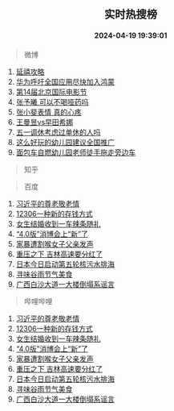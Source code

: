 <div align="center"><h2>实时热搜榜</h2><h4>2024-04-19 19:39:01</h4></div>

> 微博  

1. [延禧攻略](https://s.weibo.com/weibo?q=%E5%BB%B6%E7%A6%A7%E6%94%BB%E7%95%A5&t=31&band_rank=1&Refer=top)<br />
2. [华为呼吁全国应用尽快加入鸿蒙](https://s.weibo.com/weibo?q=%23%E5%8D%8E%E4%B8%BA%E5%91%BC%E5%90%81%E5%85%A8%E5%9B%BD%E5%BA%94%E7%94%A8%E5%B0%BD%E5%BF%AB%E5%8A%A0%E5%85%A5%E9%B8%BF%E8%92%99%23&t=31&band_rank=2&Refer=top)<br />
3. [第14届北京国际电影节](https://s.weibo.com/weibo?q=%23%E7%AC%AC14%E5%B1%8A%E5%8C%97%E4%BA%AC%E5%9B%BD%E9%99%85%E7%94%B5%E5%BD%B1%E8%8A%82%23&t=31&band_rank=3&Refer=top)<br />
4. [张予曦 可以不喝哑药吗](https://s.weibo.com/weibo?q=%E5%BC%A0%E4%BA%88%E6%9B%A6%20%E5%8F%AF%E4%BB%A5%E4%B8%8D%E5%96%9D%E5%93%91%E8%8D%AF%E5%90%97&t=31&band_rank=4&Refer=top)<br />
5. [张小斐表情 真的心疼](https://s.weibo.com/weibo?q=%E5%BC%A0%E5%B0%8F%E6%96%90%E8%A1%A8%E6%83%85%20%E7%9C%9F%E7%9A%84%E5%BF%83%E7%96%BC&t=31&band_rank=5&Refer=top)<br />
6. [王曼昱vs早田希娜](https://s.weibo.com/weibo?q=%E7%8E%8B%E6%9B%BC%E6%98%B1vs%E6%97%A9%E7%94%B0%E5%B8%8C%E5%A8%9C&t=31&band_rank=6&Refer=top)<br />
7. [五一调休考虑过单休的人吗](https://s.weibo.com/weibo?q=%23%E4%BA%94%E4%B8%80%E8%B0%83%E4%BC%91%E8%80%83%E8%99%91%E8%BF%87%E5%8D%95%E4%BC%91%E7%9A%84%E4%BA%BA%E5%90%97%23&t=31&band_rank=7&Refer=top)<br />
8. [这么好玩的幼儿园建议全国推广](https://s.weibo.com/weibo?q=%23%E8%BF%99%E4%B9%88%E5%A5%BD%E7%8E%A9%E7%9A%84%E5%B9%BC%E5%84%BF%E5%9B%AD%E5%BB%BA%E8%AE%AE%E5%85%A8%E5%9B%BD%E6%8E%A8%E5%B9%BF%23&t=31&band_rank=8&Refer=top)<br />
9. [面包车自燃幼儿园老师徒手拖走旁边车](https://s.weibo.com/weibo?q=%23%E9%9D%A2%E5%8C%85%E8%BD%A6%E8%87%AA%E7%87%83%E5%B9%BC%E5%84%BF%E5%9B%AD%E8%80%81%E5%B8%88%E5%BE%92%E6%89%8B%E6%8B%96%E8%B5%B0%E6%97%81%E8%BE%B9%E8%BD%A6%23&t=31&band_rank=9&Refer=top)<br />

> 知乎  


> 百度  

1. [习近平的尊老敬老情](https://www.baidu.com/s?wd=%E4%B9%A0%E8%BF%91%E5%B9%B3%E7%9A%84%E5%B0%8A%E8%80%81%E6%95%AC%E8%80%81%E6%83%85&sa=fyb_news&rsv_dl=fyb_news)<br />
2. [12306一种新的存钱方式](https://www.baidu.com/s?wd=12306%E4%B8%80%E7%A7%8D%E6%96%B0%E7%9A%84%E5%AD%98%E9%92%B1%E6%96%B9%E5%BC%8F&sa=fyb_news&rsv_dl=fyb_news)<br />
3. [女生结婚收到一车辣条随礼](https://www.baidu.com/s?wd=%E5%A5%B3%E7%94%9F%E7%BB%93%E5%A9%9A%E6%94%B6%E5%88%B0%E4%B8%80%E8%BD%A6%E8%BE%A3%E6%9D%A1%E9%9A%8F%E7%A4%BC&sa=fyb_news&rsv_dl=fyb_news)<br />
4. [“4.0版”消博会上“新”了](https://www.baidu.com/s?wd=%E2%80%9C4.0%E7%89%88%E2%80%9D%E6%B6%88%E5%8D%9A%E4%BC%9A%E4%B8%8A%E2%80%9C%E6%96%B0%E2%80%9D%E4%BA%86&sa=fyb_news&rsv_dl=fyb_news)<br />
5. [家暴遭割喉女子父亲发声](https://www.baidu.com/s?wd=%E5%AE%B6%E6%9A%B4%E9%81%AD%E5%89%B2%E5%96%89%E5%A5%B3%E5%AD%90%E7%88%B6%E4%BA%B2%E5%8F%91%E5%A3%B0&sa=fyb_news&rsv_dl=fyb_news)<br />
6. [重压之下 吉林高速要分红了](https://www.baidu.com/s?wd=%E9%87%8D%E5%8E%8B%E4%B9%8B%E4%B8%8B+%E5%90%89%E6%9E%97%E9%AB%98%E9%80%9F%E8%A6%81%E5%88%86%E7%BA%A2%E4%BA%86&sa=fyb_news&rsv_dl=fyb_news)<br />
7. [日本今日启动第五轮核污水排海](https://www.baidu.com/s?wd=%E6%97%A5%E6%9C%AC%E4%BB%8A%E6%97%A5%E5%90%AF%E5%8A%A8%E7%AC%AC%E4%BA%94%E8%BD%AE%E6%A0%B8%E6%B1%A1%E6%B0%B4%E6%8E%92%E6%B5%B7&sa=fyb_news&rsv_dl=fyb_news)<br />
8. [寻味谷雨节气美食](https://www.baidu.com/s?wd=%E5%AF%BB%E5%91%B3%E8%B0%B7%E9%9B%A8%E8%8A%82%E6%B0%94%E7%BE%8E%E9%A3%9F&sa=fyb_news&rsv_dl=fyb_news)<br />
9. [广西白沙大道一大楼倒塌系谣言](https://www.baidu.com/s?wd=%E5%B9%BF%E8%A5%BF%E7%99%BD%E6%B2%99%E5%A4%A7%E9%81%93%E4%B8%80%E5%A4%A7%E6%A5%BC%E5%80%92%E5%A1%8C%E7%B3%BB%E8%B0%A3%E8%A8%80&sa=fyb_news&rsv_dl=fyb_news)<br />

> 哔哩哔哩  

1. [习近平的尊老敬老情](https://www.baidu.com/s?wd=%E4%B9%A0%E8%BF%91%E5%B9%B3%E7%9A%84%E5%B0%8A%E8%80%81%E6%95%AC%E8%80%81%E6%83%85&sa=fyb_news&rsv_dl=fyb_news)<br />
2. [12306一种新的存钱方式](https://www.baidu.com/s?wd=12306%E4%B8%80%E7%A7%8D%E6%96%B0%E7%9A%84%E5%AD%98%E9%92%B1%E6%96%B9%E5%BC%8F&sa=fyb_news&rsv_dl=fyb_news)<br />
3. [女生结婚收到一车辣条随礼](https://www.baidu.com/s?wd=%E5%A5%B3%E7%94%9F%E7%BB%93%E5%A9%9A%E6%94%B6%E5%88%B0%E4%B8%80%E8%BD%A6%E8%BE%A3%E6%9D%A1%E9%9A%8F%E7%A4%BC&sa=fyb_news&rsv_dl=fyb_news)<br />
4. [“4.0版”消博会上“新”了](https://www.baidu.com/s?wd=%E2%80%9C4.0%E7%89%88%E2%80%9D%E6%B6%88%E5%8D%9A%E4%BC%9A%E4%B8%8A%E2%80%9C%E6%96%B0%E2%80%9D%E4%BA%86&sa=fyb_news&rsv_dl=fyb_news)<br />
5. [家暴遭割喉女子父亲发声](https://www.baidu.com/s?wd=%E5%AE%B6%E6%9A%B4%E9%81%AD%E5%89%B2%E5%96%89%E5%A5%B3%E5%AD%90%E7%88%B6%E4%BA%B2%E5%8F%91%E5%A3%B0&sa=fyb_news&rsv_dl=fyb_news)<br />
6. [重压之下 吉林高速要分红了](https://www.baidu.com/s?wd=%E9%87%8D%E5%8E%8B%E4%B9%8B%E4%B8%8B+%E5%90%89%E6%9E%97%E9%AB%98%E9%80%9F%E8%A6%81%E5%88%86%E7%BA%A2%E4%BA%86&sa=fyb_news&rsv_dl=fyb_news)<br />
7. [日本今日启动第五轮核污水排海](https://www.baidu.com/s?wd=%E6%97%A5%E6%9C%AC%E4%BB%8A%E6%97%A5%E5%90%AF%E5%8A%A8%E7%AC%AC%E4%BA%94%E8%BD%AE%E6%A0%B8%E6%B1%A1%E6%B0%B4%E6%8E%92%E6%B5%B7&sa=fyb_news&rsv_dl=fyb_news)<br />
8. [寻味谷雨节气美食](https://www.baidu.com/s?wd=%E5%AF%BB%E5%91%B3%E8%B0%B7%E9%9B%A8%E8%8A%82%E6%B0%94%E7%BE%8E%E9%A3%9F&sa=fyb_news&rsv_dl=fyb_news)<br />
9. [广西白沙大道一大楼倒塌系谣言](https://www.baidu.com/s?wd=%E5%B9%BF%E8%A5%BF%E7%99%BD%E6%B2%99%E5%A4%A7%E9%81%93%E4%B8%80%E5%A4%A7%E6%A5%BC%E5%80%92%E5%A1%8C%E7%B3%BB%E8%B0%A3%E8%A8%80&sa=fyb_news&rsv_dl=fyb_news)<br />
